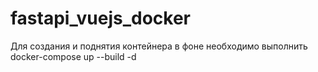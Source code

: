 # fastapi_vuejs_docker

Для создания и поднятия контейнера в фоне необходимо выполнить 
docker-compose up --build -d
